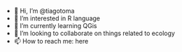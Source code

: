 - 👋 Hi, I’m @tiagotoma
- 👀 I’m interested in R language
- 🌱 I’m currently learning QGis
- 💞️ I’m looking to collaborate on things related to ecology
- 📫 How to reach me: here

<!---
tiagotoma/tiagotoma is a ✨ special ✨ repository because its `README.md` (this file) appears on your GitHub profile.
You can click the Preview link to take a look at your changes.
--->
